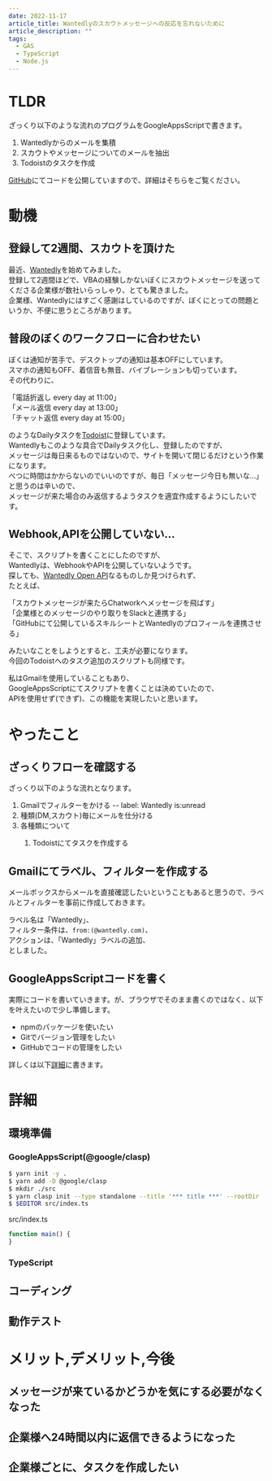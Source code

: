 ```yaml
---
date: 2022-11-17
article_title: Wantedlyのスカウトメッセージへの反応を忘れないために
article_description: ""
tags: 
  - GAS
  - TypeScript
  - Node.js
---
```


# TLDR
ざっくり以下のような流れのプログラムをGoogleAppsScriptで書きます。
<ol type="1">
<li>Wantedlyからのメールを集積</li>
<li>スカウトやメッセージについてのメールを抽出</li>
<li>Todoistのタスクを作成</li>
</ol>

[GitHub](https://github.com/hd2g/synchronize-wantedly-with-sns)にてコードを公開していますので、詳細はそちらをご覧ください。


# 動機
## 登録して2週間、スカウトを頂けた
最近、[Wantedly](https://www.wantedly.com/)を始めてみました。  
登録して2週間ほどで、VBAの経験しかないぼくにスカウトメッセージを送ってくださる企業様が数社いらっしゃり、とても驚きました。  
企業様、Wantedlyにはすごく感謝はしているのですが、ぼくにとっての問題というか、不便に思うところがあります。


## 普段のぼくのワークフローに合わせたい
ぼくは通知が苦手で、デスクトップの通知は基本OFFにしています。  
スマホの通知もOFF、着信音も無音、バイブレーションも切っています。  
その代わりに、

「電話折返し every day at 11:00」  
「メール返信 every day at 13:00」  
「チャット返信 every day at 15:00」  

のようなDailyタスクを[Todoist](https://todoist.com/)に登録しています。  
Wantedlyもこのような具合でDailyタスク化し、登録したのですが、  
メッセージは毎日来るものではないので、サイトを開いて閉じるだけという作業になります。  
べつに時間はかからないのでいいのですが、毎日「メッセージ今日も無いな...」と思うのは辛いので、  
メッセージが来た場合のみ返信するようタスクを適宜作成するようにしたいです。


## Webhook,APIを公開していない...
そこで、スクリプトを書くことにしたのですが、  
Wantedlyは、WebhookやAPIを公開していないようです。  
探しても、[Wantedly Open API](https://www.wantedly.com/developers)なるものしか見つけられず、  
たとえば、

「スカウトメッセージが来たらChatworkへメッセージを飛ばす」  
「企業様とのメッセージのやり取りをSlackと連携する」  
「GitHubにて公開しているスキルシートとWantedlyのプロフィールを連携させる」

みたいなことをしようとすると、工夫が必要になります。  
今回のTodoistへのタスク追加のスクリプトも同様です。

私はGmailを使用していることもあり、  
GoogleAppsScriptにてスクリプトを書くことは決めていたので、  
APIを使用せず(できず)、この機能を実現したいと思います。


# やったこと
## ざっくりフローを確認する
ざっくり以下のような流れとなります。

<!-- TODO(#): omdが生成したolの属性に`type="1"`を追加する -->
<!-- TODO(#): markdownに書き直す -->
<ol type="1">
<li>Gmailでフィルターをかける -- label: Wantedly is:unread</li>
<li>種類(DM,スカウト)毎にメールを仕分ける</li>
<li>各種類について</li>
<ol type="2">
<li>Todoistにてタスクを作成する</li>
</ol>
</ol>


## Gmailにてラベル、フィルターを作成する
メールボックスからメールを直接確認したいということもあると思うので、ラベルとフィルターを事前に作成しておきます。

ラベル名は「Wantedly」、  
フィルター条件は、`from:(@wantedly.com)`、  
アクションは、「Wantedly」ラベルの追加、  
としました。

## GoogleAppsScriptコードを書く
実際にコードを書いていきます。が、ブラウザでそのまま書くのではなく、以下を叶えたいので少し準備します。

- npmのパッケージを使いたい
- Gitでバージョン管理をしたい
- GitHubでコードの管理をしたい

詳しくは以下[詳細](#description)に書きます。


<a id="description"></a>
# 詳細
## 環境準備
### GoogleAppsScript(@google/clasp)
```bash
$ yarn init -y .
$ yarn add -D @google/clasp
$ mkdir ./src
$ yarn clasp init --type standalone --title '*** title ***' --rootDir ./src
$ $EDITOR src/index.ts
```

src/index.ts
```typescript src/index.ts
function main() {
}
```


### TypeScript
## コーディング
## 動作テスト
# メリット,デメリット,今後
## メッセージが来ているかどうかを気にする必要がなくなった
## 企業様へ24時間以内に返信できるようになった
## 企業様ごとに、タスクを作成したい
